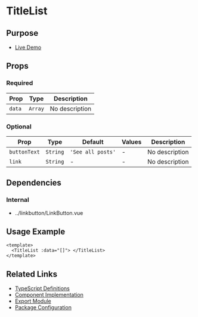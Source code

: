 # TitleList

## Purpose

- [Live Demo](https://primevue.org/avatar)

## Props

### Required

| Prop   | Type    | Description    |
| ------ | ------- | -------------- |
| `data` | `Array` | No description |

### Optional

| Prop         | Type     | Default           | Values | Description    |
| ------------ | -------- | ----------------- | ------ | -------------- |
| `buttonText` | `String` | `'See all posts'` | -      | No description |
| `link`       | `String` | -                 | -      | No description |

## Dependencies

### Internal

- ../linkbutton/LinkButton.vue

## Usage Example

```vue
<template>
  <TitleList :data="[]"> </TitleList>
</template>
```

## Related Links

- [TypeScript Definitions](./TitleList.d.ts)
- [Component Implementation](./TitleList.vue)
- [Export Module](./titlelist.js)
- [Package Configuration](./package.json)
